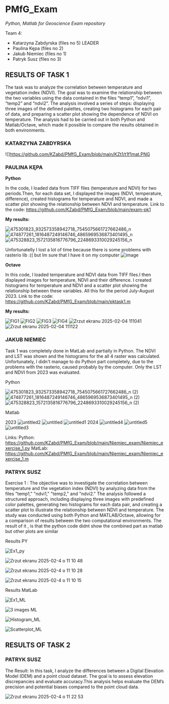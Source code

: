 # PMfG_Exam
*Python, Matlab for Geoscience Exam repository*

Team 4:
- Katarzyna Zabdyrska (files no 5) LEADER
- Paulina Kępa (files no 2)
- Jakub Niemiec (files no 1)
- Patryk Susz (files no 3)

## RESULTS OF TASK 1
The task was to analyze the correlation between temperature and vegetation index (NDVI). The goal was to examine the relationship between the two variables using the data contained in the files “temp1”, “ndvi1”, “temp2” and “ndvi2”. The analysis involved a series of steps: displaying three images of the defined palettes, creating two histograms for each pair of data, and preparing a scatter plot showing the dependence of NDVI on temperature. The analysis had to be carried out in both Python and Matlab/Octave, which made it possible to compare the results obtained in both environments.

### KATARZYNA ZABDYRSKA

![]https://github.com/KZabd/PMfG_Exam/blob/main/KZt1/t1f1mat.PNG


### PAULINA KĘPA

**Python**

In the code, I loaded data from TIFF files (temperature and NDVI) for two periods.Then, for each data set, I displayed the images (NDVI, temperature, difference), created histograms for temperature and NDVI, and made a scatter plot showing the relationship between NDVI and temperature.
Link to the code: https://github.com/KZabd/PMfG_Exam/blob/main/exam-pk1 

**My results:**

![475301823_932573358942718_7545075661727662486_n](https://github.com/user-attachments/assets/66aabf7f-fb2d-4497-9a68-30cac174e10d)
![474877261_1816487249146746_4865969536873401495_n](https://github.com/user-attachments/assets/a4f9d29b-bd8b-4507-869e-28790648fe03)
![475328823_1572135816776796_2248693310029245156_n](https://github.com/user-attachments/assets/f63c8568-041b-4e9c-a8eb-fd289b62712a)

Unfortunatelly I lost a lot of time because there is some problems with rasterio lib :(( but Im sure that I have it on my computer
![image](https://github.com/user-attachments/assets/91e90045-dc00-4419-a8e2-986daea95205)

**Octave**

In this code, I loaded temperature and NDVI data from TIFF files.I then displayed images for temperature, NDVI and their difference. I created histograms for temperature and NDVI and a scatter plot showing the relationship between these variables. All this for the period July-August 2023. Link to the code: https://github.com/KZabd/PMfG_Exam/blob/main/pktask1.m

**My results:**

![FIG1](https://github.com/user-attachments/assets/737e6150-872c-4efe-8892-a22af3358527)
![FIG2](https://github.com/user-attachments/assets/ec20a0ec-3232-4ff4-9e1c-00887b2e3824)
![FIG3](https://github.com/user-attachments/assets/fabefdd1-b89f-47dc-a613-bf17fbc63762)
![FIG4](https://github.com/user-attachments/assets/03e85bd0-726c-4443-8da6-2a8fcfbd2b72)
![Zrzut ekranu 2025-02-04 111041](https://github.com/user-attachments/assets/c2e57675-5baa-46c8-9579-06855950ac39)
![Zrzut ekranu 2025-02-04 111122](https://github.com/user-attachments/assets/a5d457bc-e235-46ba-9608-1960bdcb520f)



### JAKUB NIEMIEC

Task 1 was completely done in MatLab and partially in Python. The NDVI and LST was shown and the histograms for the all 4 raster was calculated. Unfortunately, I didn't manage to do Python part completely, due to the problems with the rasterio, caused probably by the computer. Only the LST and NDVI from 2023 was evaluated.


Python

![475301823_932573358942718_7545075661727662486_n (2)](https://github.com/user-attachments/assets/e6bd0807-9623-4787-9085-d8e0239c6ac8)
![474877261_1816487249146746_4865969536873401495_n (2)](https://github.com/user-attachments/assets/a06cfe0b-87ff-420f-96bb-b31d20b184d8)
![475328823_1572135816776796_2248693310029245156_n (2)](https://github.com/user-attachments/assets/bf08bf0b-f780-43bc-bd98-9757fbd46d45)


Matlab

2023
![untitled2](https://github.com/user-attachments/assets/4f86795b-08e4-4b9d-ae98-0bc83f355eb6)
![untitled](https://github.com/user-attachments/assets/1a64f199-3910-4242-85eb-20e5b1344588)
![untitled1](https://github.com/user-attachments/assets/751347ef-a9cd-4176-b6b7-a7fee35fd4e4)
2024
![untitled4](https://github.com/user-attachments/assets/61e46646-b8c4-43a5-b83a-800f1ecea00a)
![untitled5](https://github.com/user-attachments/assets/4b04ec47-7274-4be3-a8ac-9eef2f305dee)
![untitled3](https://github.com/user-attachments/assets/7795305d-1847-4d3e-a660-7704faf29136)

Links:
Python: https://github.com/KZabd/PMfG_Exam/blob/main/Niemiec_exam/Niemiec_exercise_1.py
MatLab: https://github.com/KZabd/PMfG_Exam/blob/main/Niemiec_exam/Niemiec_exercise_1.m

### PATRYK SUSZ
Exercise 1 : 
The objective was to investigate the correlation between temperature and the vegetation index (NDVI) by analyzing data from the files "temp1," "ndvi1," "temp2," and "ndvi2." The analysis followed a structured approach, including displaying three images with predefined color palettes, generating two histograms for each data pair, and creating a scatter plot to illustrate the relationship between NDVI and temperature. The study was conducted using both Python and MATLAB/Octave, allowing for a comparison of results between the two computational environments. The result of it , is that the python code didnt show the combined part as matlab but other plots are similar

Results PY

![Ex1_py](https://github.com/user-attachments/assets/3be2c09b-6ca3-4208-bab6-6a4bcc2eeb2f)

![Zrzut ekranu 2025-02-4 o 11 10 48](https://github.com/user-attachments/assets/867a32b8-e89a-4392-b46e-888274c6fc54)

![Zrzut ekranu 2025-02-4 o 11 10 28](https://github.com/user-attachments/assets/e6352754-3c3e-4c0b-98a3-0b03696d4132)

![Zrzut ekranu 2025-02-4 o 11 10 15](https://github.com/user-attachments/assets/c5bc1b51-04dd-40e0-a628-af2fe9ab549d)


Results MatLab

![Ex1_ML](https://github.com/user-attachments/assets/49f68a65-950f-4d06-8870-6c39adf2241a)

![3 images ML](https://github.com/user-attachments/assets/142c92c3-1ce5-4a85-b41c-601dcad62d0a)

![Histogram_ML](https://github.com/user-attachments/assets/298310df-e407-4ca9-b0dc-0a2ccfa6148f)

![Scatterplot_ML](https://github.com/user-attachments/assets/51c902ce-e3a7-4331-a4a4-d553d01d09d3)

## RESULTS OF TASK 2
### PATRYK SUSZ
The Result:
In this task, I analyze the differences between a Digital Elevation Model (DEM) and a point cloud dataset. The goal is to assess elevation discrepancies and evaluate accuracy.This analysis helps evaluate the DEM’s precision and potential biases compared to the point cloud data.

![Zrzut ekranu 2025-02-4 o 11 22 53](https://github.com/user-attachments/assets/feed4e9a-f84d-419d-b40d-c8285ab0143c)





